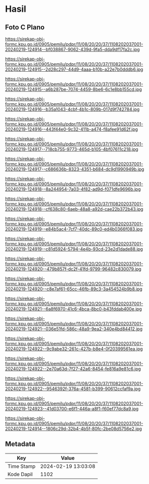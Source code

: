# Hasil

## Foto C Plano

https://sirekap-obj-formc.kpu.go.id/0905/pemilu/pdpr/11/08/20/20/37/1108202037001-20240219-124914--bf038867-9062-439d-9fa5-dda9df17fa2c.jpg

https://sirekap-obj-formc.kpu.go.id/0905/pemilu/pdpr/11/08/20/20/37/1108202037001-20240219-124915--2d28c297-44d9-4aaa-b10b-a22e7b0dddb6.jpg

https://sirekap-obj-formc.kpu.go.id/0905/pemilu/pdpr/11/08/20/20/37/1108202037001-20240219-124915--a6b287be-7074-4459-8be6-6c1e8bb155cd.jpg

https://sirekap-obj-formc.kpu.go.id/0905/pemilu/pdpr/11/08/20/20/37/1108202037001-20240219-124916--b35a1043-4cbf-4b1c-809b-017d9f742784.jpg

https://sirekap-obj-formc.kpu.go.id/0905/pemilu/pdpr/11/08/20/20/37/1108202037001-20240219-124916--443f44e0-9c32-411b-a474-f8afee91d62f.jpg

https://sirekap-obj-formc.kpu.go.id/0905/pemilu/pdpr/11/08/20/20/37/1108202037001-20240219-124917--718cb755-9773-465d-b105-4bf07611c218.jpg

https://sirekap-obj-formc.kpu.go.id/0905/pemilu/pdpr/11/08/20/20/37/1108202037001-20240219-124917--c686636b-8323-4351-b684-dc9d1990949b.jpg

https://sirekap-obj-formc.kpu.go.id/0905/pemilu/pdpr/11/08/20/20/37/1108202037001-20240219-124918--8a244954-7a03-4f82-ad9d-f071dfe9696b.jpg

https://sirekap-obj-formc.kpu.go.id/0905/pemilu/pdpr/11/08/20/20/37/1108202037001-20240219-124918--cf638c80-6aeb-48a8-a92d-cae22b372b43.jpg

https://sirekap-obj-formc.kpu.go.id/0905/pemilu/pdpr/11/08/20/20/37/1108202037001-20240219-124919--e84b5ac4-7cf7-40dc-89c0-ed4b0366f083.jpg

https://sirekap-obj-formc.kpu.go.id/0905/pemilu/pdpr/11/08/20/20/37/1108202037001-20240219-124919--c81d5924-5794-4e4b-93cd-23e2d1dade88.jpg

https://sirekap-obj-formc.kpu.go.id/0905/pemilu/pdpr/11/08/20/20/37/1108202037001-20240219-124920--479b857f-dc2f-41fd-9799-96482c830079.jpg

https://sirekap-obj-formc.kpu.go.id/0905/pemilu/pdpr/11/08/20/20/37/1108202037001-20240219-124920--c8e7af61-65cc-46fb-89c3-3a454524b9b8.jpg

https://sirekap-obj-formc.kpu.go.id/0905/pemilu/pdpr/11/08/20/20/37/1108202037001-20240219-124921--6a8f6970-41c6-4bca-8bc0-b43fddab400e.jpg

https://sirekap-obj-formc.kpu.go.id/0905/pemilu/pdpr/11/08/20/20/37/1108202037001-20240219-124921--036e51fd-586c-48a9-9ea2-340e4bd84412.jpg

https://sirekap-obj-formc.kpu.go.id/0905/pemilu/pdpr/11/08/20/20/37/1108202037001-20240219-124922--9c9abe32-261c-427b-b8e4-0f20399561ea.jpg

https://sirekap-obj-formc.kpu.go.id/0905/pemilu/pdpr/11/08/20/20/37/1108202037001-20240219-124922--2e70a63d-7f27-42a6-8454-fe816a9e81c6.jpg

https://sirekap-obj-formc.kpu.go.id/0905/pemilu/pdpr/11/08/20/20/37/1108202037001-20240219-124922--9546392f-376a-4581-b399-90612ccfaf9a.jpg

https://sirekap-obj-formc.kpu.go.id/0905/pemilu/pdpr/11/08/20/20/37/1108202037001-20240219-124923--41d03700-e6f1-446a-a8f1-f60ef77dc8a9.jpg

https://sirekap-obj-formc.kpu.go.id/0905/pemilu/pdpr/11/08/20/20/37/1108202037001-20240219-124914--1806c29d-32b4-4b5f-80fc-2be08d5756e2.jpg


## Metadata

| Key        | Value               |
| ---------- | ------------------- |
| Time Stamp | 2024-02-19 13:03:08 |
| Kode Dapil | 1102                |



